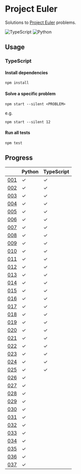 # Project Euler

Solutions to [Project Euler](https://projecteuler.net) problems.

![TypeScript](https://github.com/sunilbpandey/project-euler/actions/workflows/typescript.yml/badge.svg)
![Python](https://github.com/sunilbpandey/project-euler/actions/workflows/python.yml/badge.svg)

## Usage

### TypeScript

#### Install dependencies

```
npm install
```

#### Solve a specific problem

```
npm start --silent <PROBLEM>
```

e.g.

```
npm start --silent 12
```

#### Run all tests

```
npm test
```

## Progress

|                | Python | TypeScript |
| -------------- | ------ | ---------- |
| [001](src/001) | ✓      | ✓          |
| [002](src/002) | ✓      | ✓          |
| [003](src/003) | ✓      | ✓          |
| [004](src/004) | ✓      | ✓          |
| [005](src/005) | ✓      | ✓          |
| [006](src/006) | ✓      | ✓          |
| [007](src/007) | ✓      | ✓          |
| [008](src/008) | ✓      | ✓          |
| [009](src/009) | ✓      | ✓          |
| [010](src/010) | ✓      | ✓          |
| [011](src/011) | ✓      | ✓          |
| [012](src/012) | ✓      | ✓          |
| [013](src/013) | ✓      | ✓          |
| [014](src/014) | ✓      | ✓          |
| [015](src/015) | ✓      | ✓          |
| [016](src/016) | ✓      | ✓          |
| [017](src/017) | ✓      | ✓          |
| [018](src/018) | ✓      | ✓          |
| [019](src/019) | ✓      | ✓          |
| [020](src/020) | ✓      | ✓          |
| [021](src/021) | ✓      | ✓          |
| [022](src/022) | ✓      | ✓          |
| [023](src/023) | ✓      | ✓          |
| [024](src/024) | ✓      | ✓          |
| [025](src/025) | ✓      | ✓          |
| [026](src/026) | ✓      |            |
| [027](src/027) | ✓      |            |
| [028](src/028) | ✓      |            |
| [029](src/029) | ✓      |            |
| [030](src/030) | ✓      |            |
| [031](src/031) | ✓      |            |
| [032](src/032) | ✓      |            |
| [033](src/033) | ✓      |            |
| [034](src/034) | ✓      |            |
| [035](src/035) | ✓      |            |
| [036](src/036) | ✓      |            |
| [037](src/037) | ✓      |            |

